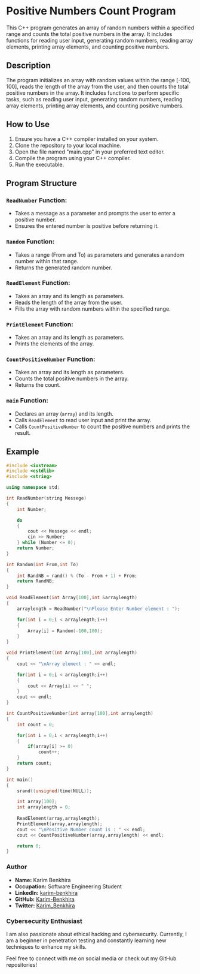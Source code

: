 # Positive Numbers Count Program

This C++ program generates an array of random numbers within a specified range and counts the total positive numbers in the array. It includes functions for reading user input, generating random numbers, reading array elements, printing array elements, and counting positive numbers.

## Description

The program initializes an array with random values within the range [-100, 100], reads the length of the array from the user, and then counts the total positive numbers in the array. It includes functions to perform specific tasks, such as reading user input, generating random numbers, reading array elements, printing array elements, and counting positive numbers.

## How to Use

1. Ensure you have a C++ compiler installed on your system.
2. Clone the repository to your local machine.
3. Open the file named "main.cpp" in your preferred text editor.
4. Compile the program using your C++ compiler.
5. Run the executable.

## Program Structure

### `ReadNumber` Function:

- Takes a message as a parameter and prompts the user to enter a positive number.
- Ensures the entered number is positive before returning it.

### `Random` Function:

- Takes a range (From and To) as parameters and generates a random number within that range.
- Returns the generated random number.

### `ReadElement` Function:

- Takes an array and its length as parameters.
- Reads the length of the array from the user.
- Fills the array with random numbers within the specified range.

### `PrintElement` Function:

- Takes an array and its length as parameters.
- Prints the elements of the array.

### `CountPositiveNumber` Function:

- Takes an array and its length as parameters.
- Counts the total positive numbers in the array.
- Returns the count.

### `main` Function:

- Declares an array (`array`) and its length.
- Calls `ReadElement` to read user input and print the array.
- Calls `CountPositiveNumber` to count the positive numbers and prints the result.


## Example

```cpp
#include <iostream>
#include <cstdlib>
#include <string>

using namespace std;

int ReadNumber(string Messege)
{
    int Number;

    do
    {
        cout << Messege << endl;
        cin >> Number;
    } while (Number <= 0);
    return Number;
}

int Random(int From,int To)
{
    int RandNB = rand() % (To - From + 1) + From;
    return RandNB;
}

void ReadElement(int Array[100],int &arraylength)
{
    arraylength = ReadNumber("\nPlease Enter Number element : ");

    for(int i = 0;i < arraylength;i++)
    {
        Array[i] = Random(-100,100);
    }
}

void PrintElement(int Array[100],int arraylength)
{
    cout << "\nArray element : " << endl;

    for(int i = 0;i < arraylength;i++)
    {
        cout << Array[i] << " ";
    }
    cout << endl;
}

int CountPositiveNumber(int array[100],int arraylength)
{
    int count = 0;

    for(int i = 0;i < arraylength;i++)
    {
        if(array[i] >= 0)
            count++;
    }
    return count;
}

int main()
{
    srand((unsigned)time(NULL));

    int array[100];
    int arraylength = 0;
    
    ReadElement(array,arraylength);
    PrintElement(array,arraylength);
    cout << "\nPositive Number count is : " << endl;
    cout << CountPositiveNumber(array,arraylength) << endl;

    return 0;
}

```

### Author

- **Name:** Karim Benkhira
- **Occupation:** Software Engineering Student
- **LinkedIn:** [karim-benkhira](https://linkedin.com/in/karim-benkhira-206597224)
- **GitHub:** [Karim-Benkhira](https://github.com/Karim-Benkhira)
- **Twitter:** [Karim_Benkhira](https://twitter.com/Karim_Benkhira)

### Cybersecurity Enthusiast

I am also passionate about ethical hacking and cybersecurity. Currently, I am a beginner in penetration testing and constantly learning new techniques to enhance my skills.

Feel free to connect with me on social media or check out my GitHub repositories!

